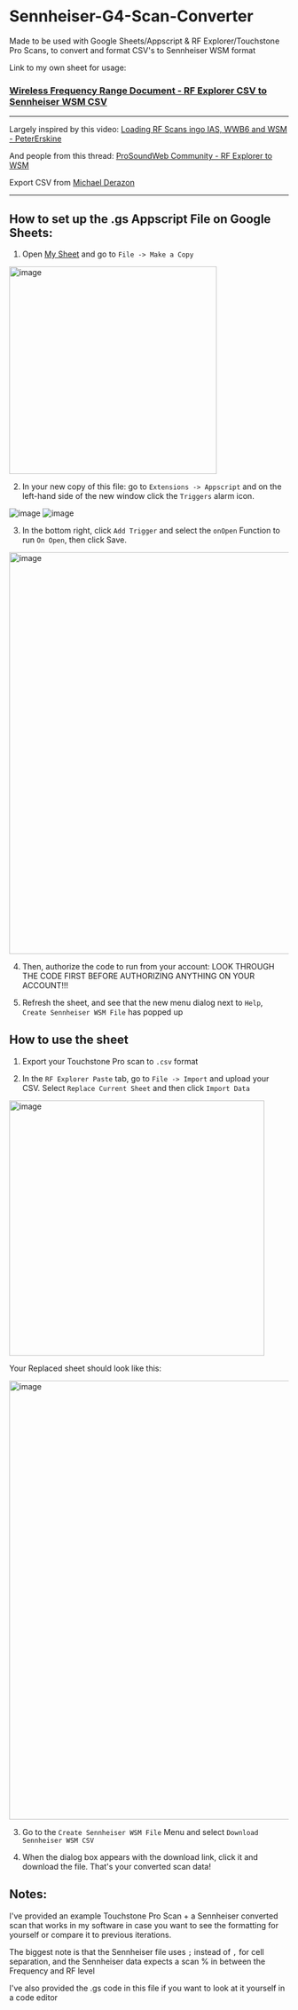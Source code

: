 # Sennheiser-G4-Scan-Converter
Made to be used with Google Sheets/Appscript & RF Explorer/Touchstone Pro Scans, to convert and format CSV's to Sennheiser WSM format

Link to my own sheet for usage:

### [Wireless Frequency Range Document - RF Explorer CSV to Sennheiser WSM CSV](https://docs.google.com/spreadsheets/d/1J3ns_adF1a7abeK9_Y9u7mm-bNHIiVYPU-pPMlAzFLo/edit?usp=sharing)
---
Largely inspired by this video: [Loading RF Scans ingo IAS, WWB6 and WSM - PeterErskine](https://www.youtube.com/watch?v=sivL8lQQKws&ab_channel=PeteErskine)

And people from this thread: [ProSoundWeb Community - RF Explorer to WSM](https://forums.prosoundweb.com/index.php?topic=163644.0)

Export CSV from [Michael Derazon](https://gist.github.com/mderazon/9655893)

---

## How to set up the .gs Appscript File on Google Sheets:
1. Open [My Sheet](https://docs.google.com/spreadsheets/d/1J3ns_adF1a7abeK9_Y9u7mm-bNHIiVYPU-pPMlAzFLo/edit?usp=sharing) and go to `File -> Make a Copy`

<img width="374" alt="image" src="https://github.com/user-attachments/assets/91c4075b-63d2-4274-bb86-5d302597476c">

2. In your new copy of this file: go to `Extensions -> Appscript` and on the left-hand side of the new window click the `Triggers` alarm icon.

![image](https://github.com/user-attachments/assets/786ea415-521f-46d4-9cf7-c6b59cde2cc7) ![image](https://github.com/user-attachments/assets/1a28cc16-03f8-4262-871b-876d4a447a5b)

3. In the bottom right, click `Add Trigger` and select the `onOpen` Function to run `On Open`, then click Save.

<img width="724" alt="image" src="https://github.com/user-attachments/assets/dc100588-5454-48b6-bdac-7e51ea190ce6">

4. Then, authorize the code to run from your account: LOOK THROUGH THE CODE FIRST BEFORE AUTHORIZING ANYTHING ON YOUR ACCOUNT!!!

5. Refresh the sheet, and see that the new menu dialog next to `Help`, `Create Sennheiser WSM File` has popped up

## How to use the sheet

1. Export your Touchstone Pro scan to `.csv` format

2. In the `RF Explorer Paste` tab, go to `File -> Import` and upload your CSV. Select `Replace Current Sheet` and then click `Import Data`

<img width="460" alt="image" src="https://github.com/user-attachments/assets/79fe66eb-e824-4469-85d9-7c2dd456ba2f">

Your Replaced sheet should look like this:

<img width="791" alt="image" src="https://github.com/user-attachments/assets/b041d6da-ec70-496b-a6a9-f3fb6d84af47">

3. Go to the `Create Sennheiser WSM File` Menu and select `Download Sennheiser WSM CSV`

4. When the dialog box appears with the download link, click it and download the file. That's your converted scan data!

## Notes:

I've provided an example Touchstone Pro Scan + a Sennheiser converted scan that works in my software in case you want to see the formatting for yourself or compare it to previous iterations.

The biggest note is that the Sennheiser file uses `;` instead of `,` for cell separation, and the Sennheiser data expects a scan % in between the Frequency and RF level 

I've also provided the .gs code in this file if you want to look at it yourself in a code editor



